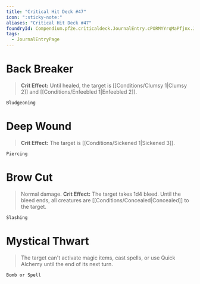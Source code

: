 ```yaml
---
title: "Critical Hit Deck #47"
icon: ":sticky-note:"
aliases: "Critical Hit Deck #47"
foundryId: Compendium.pf2e.criticaldeck.JournalEntry.cPORMYYrqMaPfjnx.JournalEntryPage.RYUmc3RaviKhGkaI
tags:
  - JournalEntryPage
---
```

# Back Breaker

> **Crit Effect:** Until healed, the target is [[Conditions/Clumsy 1|Clumsy 2]] and [[Conditions/Enfeebled 1|Enfeebled 2]].

`Bludgeoning`

# Deep Wound

> **Crit Effect:** The target is [[Conditions/Sickened 1|Sickened 3]].

`Piercing`

# Brow Cut

> Normal damage. **Crit Effect:** The target takes 1d4 bleed. Until the bleed ends, all creatures are [[Conditions/Concealed|Concealed]] to the target.

`Slashing`

# Mystical Thwart

> The target can't activate magic items, cast spells, or use Quick Alchemy until the end of its next turn.

`Bomb or Spell`